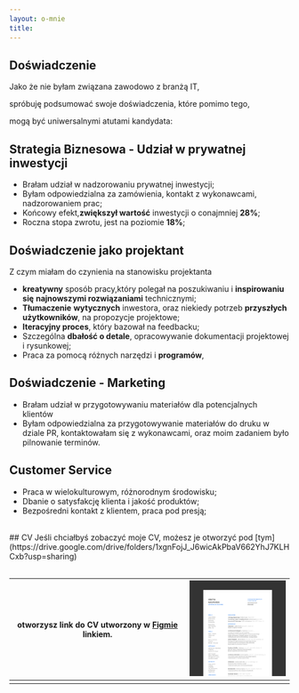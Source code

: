 ```yaml
---
layout: o-mnie
title:
---
```

## Doświadczenie

Jako że nie byłam związana zawodowo z branżą IT,

spróbuję podsumować swoje doświadczenia, które pomimo tego,

 mogą być uniwersalnymi atutami kandydata: 



## Strategia Biznesowa - Udział w prywatnej inwestycji

- Brałam udział w nadzorowaniu prywatnej inwestycji;
- Byłam odpowiedzialna za zamówienia, kontakt z wykonawcami, nadzorowaniem prac;
- Końcowy efekt,**zwiększył wartość** inwestycji o conajmniej **28%**;
- Roczna stopa zwrotu, jest na poziomie **18%**;



## Doświadczenie jako projektant

Z czym miałam do czynienia na stanowisku projektanta 

- **kreatywny** sposób pracy,który polegał na poszukiwaniu i **inspirowaniu się** **najnowszymi rozwiązaniami** technicznymi;
- **Tłumaczenie** **wytycznych** inwestora, oraz niekiedy potrzeb **przyszłych użytkowników**, na propozycje projektowe;
- **Iteracyjny proces**, który bazował na feedbacku;
- Szczególna **dbałość o detale**, opracowywanie dokumentacji projektowej i rysunkowej;
- Praca za pomocą różnych narzędzi i **programów**, 

## Doświadczenie - Marketing

- Brałam udział w przygotowywaniu materiałów dla potencjalnych klientów
- Byłam odpowiedzialna za przygotowywanie materiałów do druku w dziale PR, kontaktowałam się z wykonawcami, oraz moim zadaniem było pilnowanie terminów.

## Customer Service

- Praca w wielokulturowym, różnorodnym środowisku;
- Dbanie o satysfakcję klienta i jakość produktów;
- Bezpośredni kontakt z klientem, praca pod presją;

<br>
## CV
 Jeśli chciałbyś zobaczyć moje CV, możesz je otworzyć pod [tym](https://drive.google.com/drive/folders/1xgnFojJ_J6wicAkPbaV662YhJ7KLHCxb?usp=sharing)<br/><br/>
 
| otworzysz link do CV utworzony w [Figmie](https://www.figma.com/proto/hi6MsvVflNzFSG0QDNcBaK/Anita_Kasperek_CV?node-id=73%3A66&scaling=min-zoom&page-id=71%3A0) linkiem. | <img src="https://raw.githubusercontent.com/AnitakasperekUX/AnitakasperekUX.github.io/main/assets/img/Frame%202.png" style="zoom:20%;" /> |
| -------------------------------------------- | ------------------------------------------------------------ |
|                                                              |                                                              |






